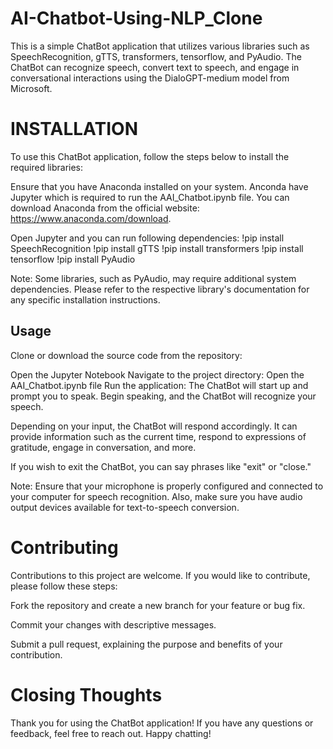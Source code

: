 # AI-Chatbot-Using-NLP_Clone

This is a simple ChatBot application that utilizes various libraries such as SpeechRecognition, gTTS, transformers, tensorflow, and PyAudio. The ChatBot can recognize speech, convert text to speech, and engage in conversational interactions using the DialoGPT-medium model from Microsoft.

# INSTALLATION
To use this ChatBot application, follow the steps below to install the required libraries:

Ensure that you have Anaconda installed on your system. Anconda have Jupyter which is required to run the AAI_Chatbot.ipynb file. You can download Anaconda from the official website: https://www.anaconda.com/download.

Open Jupyter and you can run following dependencies: 
!pip install SpeechRecognition
!pip install gTTS
!pip install transformers
!pip install tensorflow
!pip install PyAudio

Note: Some libraries, such as PyAudio, may require additional system dependencies. Please refer to the respective library's documentation for any specific installation instructions.

## Usage
Clone or download the source code from the repository: 

Open the Jupyter Notebook 
Navigate to the project directory:
Open the AAI_Chatbot.ipynb file 
Run the application:
The ChatBot will start up and prompt you to speak. Begin speaking, and the ChatBot will recognize your speech.

Depending on your input, the ChatBot will respond accordingly. It can provide information such as the current time, respond to expressions of gratitude, engage in conversation, and more.

If you wish to exit the ChatBot, you can say phrases like "exit" or "close."

Note: Ensure that your microphone is properly configured and connected to your computer for speech recognition. Also, make sure you have audio output devices available for text-to-speech conversion.

# Contributing
Contributions to this project are welcome. If you would like to contribute, please follow these steps:

Fork the repository and create a new branch for your feature or bug fix.

Commit your changes with descriptive messages.

Submit a pull request, explaining the purpose and benefits of your contribution.


# Closing Thoughts
Thank you for using the ChatBot application! If you have any questions or feedback, feel free to reach out. Happy chatting!

